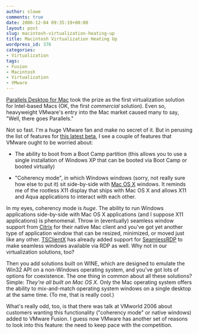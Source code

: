 ```yaml
---
author: slowe
comments: true
date: 2006-12-04 09:35:19+00:00
layout: post
slug: macintosh-virtualization-heating-up
title: Macintosh Virtualization Heating Up
wordpress_id: 376
categories:
- Virtualization
tags:
- Fusion
- Macintosh
- Virtualization
- VMware
---
```


[Parallels Desktop for Mac](http://www.parallels.com/en/products/desktop/) took the prize as the first virtualization solution for Intel-based Macs (OK, the first _commercial_ solution). Even so, heavyweight VMware's entry into the Mac market caused many to say, "Well, there goes Parallels."

Not so fast. I'm a huge VMware fan and make no secret of it. But in perusing the list of features for [this latest beta](http://forum.parallels.com/thread5997.html), I see a couple of features that VMware ought to be worried about:

* The ability to boot from a Boot Camp partition (this allows you to use a single installation of Windows XP that can be booted via Boot Camp or booted virtually)

* "Coherency mode", in which Windows windows (sorry, not really sure how else to put it) sit side-by-side with [Mac OS X](http://www.apple.com/macosx/) windows. It reminds me of the rootless X11 display that ships with Mac OS X and allows X11 and Aqua applications to interact with each other.

In my eyes, coherency mode is _huge_. The ability to run Windows applications side-by-side with Mac OS X applications (and I suppose X11 applications) is phenomenal. Throw in (eventually) seamless window support from [Citrix](http://www.citrix.com/) for their native Mac client and you've got yet another type of application window that can be resized, minimized, or moved just like any other. [TSClientX](http://desktopecho.com/tsclientx/) has already added support for [SeamlessRDP](http://www.cendio.com/seamlessrdp) to make seamless windows available via RDP as well. Why not in our virtualization solutions, too?

Then you add solutions built on WINE, which are designed to emulate the Win32 API on a non-Windows operating system, and you've got lots of options for coexistence. The one thing in common about all these solutions? Simple: _They're all built on Mac OS X._ Only the Mac operating system offers the ability to mix-and-match operating system windows on a single desktop at the same time. (To me, that is really cool.)

What's really odd, too, is that there was talk at VMworld 2006 about customers wanting this functionality ("coherency mode" or native windows) added to VMware Fusion. I guess now VMware has another set of reasons to look into this feature: the need to keep pace with the competition.
